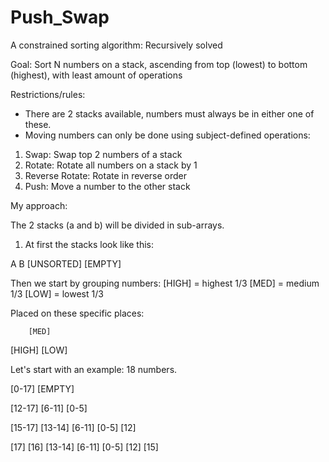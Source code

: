 # Push_Swap
A constrained sorting algorithm: Recursively solved

Goal: Sort N numbers on a stack, ascending from top (lowest) to bottom (highest), with least amount of operations

Restrictions/rules:
- There are 2 stacks available, numbers must always be in either one of these.
- Moving numbers can only be done using subject-defined operations:
1. Swap: Swap top 2 numbers of a stack
2. Rotate: Rotate all numbers on a stack by 1
3. Reverse Rotate: Rotate in reverse order
4. Push: Move a number to the other stack

My approach:

The 2 stacks (a and b) will be divided in sub-arrays.

1. At first the stacks look like this:

A           B
[UNSORTED]  [EMPTY]

Then we start by grouping numbers:
[HIGH]  = highest 1/3
[MED]   = medium 1/3
[LOW]   = lowest 1/3

Placed on these specific places:

        [MED]
[HIGH]  [LOW]

Let's start with an example: 18 numbers.

[0-17]   [EMPTY]

[12-17]   [6-11]
          [0-5]

[15-17]   [13-14]
          [6-11]
          [0-5]
          [12]

[17]      [16]
          [13-14]
          [6-11]
          [0-5]
          [12]
          [15]
